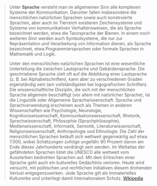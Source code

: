 > Unter **Sprache** versteht man im allgemeinen Sinn alle komplexen Systeme der Kommunikation. Darunter fallen insbesondere die menschlichen natürlichen Sprachen sowie auch konstruierte Sprachen, aber auch im Tierreich existieren Zeichensysteme und Systeme von kommunikativen Verhaltensweisen, die als Sprache bezeichnet werden, etwa die Tanzsprache der Bienen. In einem noch weiteren Sinn werden auch Symbolsysteme, die nur zur Repräsentation und Verarbeitung von Information dienen, als Sprache bezeichnet, etwa Programmiersprachen oder formale Sprachen in Mathematik und Logik.
>
> Unter den menschlichen natürlichen Sprachen ist eine wesentliche Unterteilung die zwischen Lautsprache und Gebärdensprache. Die geschriebene Sprache zielt oft auf die Abbildung einer Lautsprache (z. B. bei Alphabetschriften), kann aber zu verschiedenen Graden eigenständig sein (am vollständigsten bei logografischen Schriften).
> Die wissenschaftliche Disziplin, die sich mit der menschlichen Sprache allgemein beschäftigt (vor allem mit natürlicher Sprache), ist die Linguistik oder Allgemeine Sprachwissenschaft. Sprache und Sprachverwendung erscheinen auch als Themen in anderen Wissenschaften wie Psychologie, Neurologie, Kognitionswissenschaft, Kommunikationswissenschaft, Rhetorik, Sprechwissenschaft, Philosophie (Sprachphilosophie), Medienwissenschaft, Informatik, Semiotik, Literaturwissenschaft, Religionswissenschaft, Anthropologie und Ethnologie.
> Die Zahl der menschlichen Sprachen beläuft sich weltweit gegenwärtig auf etwa 7.000, wobei Schätzungen zufolge ungefähr 90 Prozent davon am Ende dieses Jahrhunderts verdrängt sein werden. Im Weltatlas der gefährdeten Sprachen listet die UNESCO alle weltweit vom Aussterben bedrohten Sprachen auf. Mit dem Erlöschen einer Sprache geht auch ein kulturelles Gedächtnis verloren. Heute wird versucht, mit politischen und rechtlichen Initiativen diesem drohenden Verlust entgegenzuwirken. Jede Sprache gilt als Immaterielles Kulturerbe und unterliegt damit internationalem Schutz.
> [Wikipedia](https://de.wikipedia.org/wiki/Sprache)